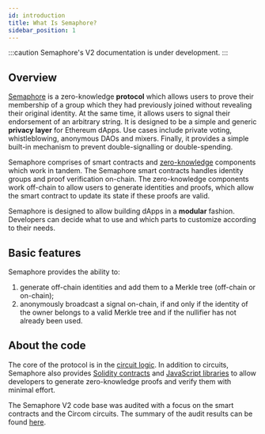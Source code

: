 ```yaml
---
id: introduction
title: What Is Semaphore?
sidebar_position: 1
---
```


:::caution
Semaphore's V2 documentation is under development.
:::

## Overview

[Semaphore](https://github.com/semaphore-protocol/semaphore) is a zero-knowledge **protocol**
which allows users to prove their membership of a group which they had
previously joined without revealing their original identity. At the same time,
it allows users to signal their endorsement of an arbitrary string. It is
designed to be a simple and generic **privacy layer** for Ethereum dApps. Use cases
include private voting, whistleblowing, anonymous DAOs and mixers.
Finally, it provides a simple built-in mechanism to prevent double-signalling
or double-spending.

Semaphore comprises of smart contracts and
[zero-knowledge](https://z.cash/technology/zksnarks/) components which work in
tandem. The Semaphore smart contracts handles identity groups and proof
verification on-chain. The zero-knowledge components work off-chain to allow
users to generate identities and proofs, which allow the smart contract to update its state
if these proofs are valid.

Semaphore is designed to allow building dApps in a **modular** fashion. Developers can decide what to use and which parts to customize according to their needs.

## Basic features

Semaphore provides the ability to:

1. generate off-chain identities and add them to a Merkle tree (off-chain or on-chain);
2. anonymously broadcast a signal on-chain, if and only if the identity of the owner belongs to a
   valid Merkle tree and if the nullifier has not already been used.

## About the code

The core of the protocol is in the [circuit logic](https://github.com/semaphore-protocol/semaphore/tree/main/circuits/scheme.png). In addition to circuits,
Semaphore also provides [Solidity contracts](https://github.com/semaphore-protocol/semaphore/tree/main/contracts)
and [JavaScript libraries](https://github.com/semaphore-protocol/semaphore.js) to allow developers to generate zero-knowledge proofs and verify them with minimal effort.

The Semaphore V2 code base was audited with a focus on the smart contracts and the Circom circuits. The summary of the audit results can be found [here](https://semaphore.appliedzkp.org/audit-v2.pdf).
